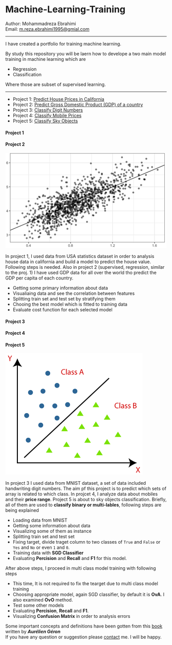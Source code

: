 # Machine-Learning-Training

Author: Mohammadreza Ebrahimi  
Email: [m.reza.ebrahimi1995@gmial.com](mailto:m.reza.ebrahimi1995@gmial.com)  
***

I have created a portfolio for training machine learning. 

By study this repository you will be laern how to develope a two main model training in machine learning which are   
- Regression  
- Classification

Where those are subset of supervised learning.  
***

- Project 1: [Predict House Prices in California](https://github.com/mohammadreza-ebrahimi/Machine-Learning-Training/tree/main/House-Regression)
- Project 2: [Predict Gross Domestic Product (GDP) of a country](https://github.com/mohammadreza-ebrahimi/Machine-Learning-Training/tree/main/world-happiness)
- Project 3: [Classify Digit Numbers](https://github.com/mohammadreza-ebrahimi/Machine-Learning-Training/tree/main/Digit-Classifier)  
- Project 4: [Classify Mobile Prices](https://github.com/mohammadreza-ebrahimi/Machine-Learning-Training/tree/main/mobile)
- Project 5: [Classify Sky Objects](https://github.com/mohammadreza-ebrahimi/Machine-Learning-Training/tree/main/sky)

#### Project 1  
#### Project 2
![hr-versus-runs-regression](hr-versus-runs-regression.png)

In project 1, I used data from USA statistics dataset in order to analysis house data in california and build a model to predict the house value. Following steps 
is needed. Also in project 2 (supervised, regression, similar to the proj. 1) I have used GDP data for all over the world tho predict the GDP per capita of each country.  

- Getting some primary information about data
- Visualiaing data and see the correlation between features
- Splitting train set and test set by stratifying them
- Chooing the best model which is fitted to training data
- Evaluate cost function for each selected model

#### Project 3  
#### Project 4
#### Project 5
![classification-algorithm-in-machine-learning](classification-algorithm-in-machine-learning.png)  

In project 3 I used data from MNIST dataset, a set of data included handwriting digit numbers. The aim pf this project is to predict which sets of array is related to which class. 
In projcet 4, I analyze data about mobiles and their **price range**. Project 5 is about to sky objects classification. Briefly, all of them are used to **classify binary or multi-lables**, following steps are being explained  

- Loading data from MNIST
- Getting some information about data
- Visualizing some of them as instance
- Splitting train set and test set
- Fixing target, divide traget column to two classes of `True` and `False` or `Yes` and `No` or even `1` and `0`. 
- Training data with **SGD Classifier**
- Evaluating **Percision** and **Recall** and **F1** for this model.

After above steps, I proceed in multi class model training with following steps  
- This time, It is not required to fix the tearget due to multi class model training
- Choosing appropriate model, again SGD classifier, by default it is **OvA**. I also examined **OvO** method.
- Test some other models
- Evaluating **Percision**, **Recall** and **F1**. 
- Visualizing **Confusion Matrix** in order to analysis errors

Some important concepts and definitions have been gotten from this [book](https://www.amazon.com/Hands-Machine-Learning-Scikit-Learn-TensorFlow/dp/1492032646) written by ***Aurélien Géron***  
If you have any question or suggestion please [contact](mailto:m.reza.ebrahimi1995@gmial.com) me. 
I will be happy.
